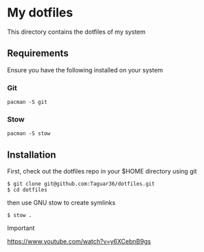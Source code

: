 # My dotfiles

This directory contains the dotfiles of my system

## Requirements

Ensure you have the following installed on your system

### Git

```
pacman -S git
```

### Stow

```
pacman -S stow
```

## Installation

First, check out the dotfiles repo in your $HOME directory using git

```
$ git clone git@github.com:Taguar36/dotfiles.git
$ cd dotfiles
```

then use GNU stow to create symlinks

```
$ stow .
```


> [!IMPORTANT]
> https://www.youtube.com/watch?v=y6XCebnB9gs
